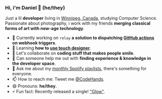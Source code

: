 ### Hi, i'm Daniel 👋 __(he/they)__
Just a lil **developer** living in [Winnipeg, Canada](https://www.google.com/maps/place/Winnipeg,+MB/@49.8539272,-97.4324,10z/data=!3m1!4b1!4m5!3m4!1s0x52ea73fbf91a2b11:0x2b2a1afac6b9ca64!8m2!3d49.895136!4d-97.1383744), studying Computer Science. Passionate about photography, i work with my friends **merging classical forms of art with new-age technology**. 

- 🔭 Currently working on `relay` **a solution to dispatching [GitHub actions](https://github.com/features/actions) on webhook triggers**.
- 🌱 Learning **how to [use touch designer](https://derivative.ca/product)**.
- 👯 Let's collaborate on **coding stuff that makes people smile**.
- 🤔 Can someone help me out with **finding experience & knowledge in the developer space**.
- 💬 Ask me about my [monthly Spotify playlists](https://open.spotify.com/playlist/4yIg1FWeyLyTvMbHomIcjW?si=KWhCeZ9sSGG4XbadjK93cg), there's something for everyone.
- 📫 How to reach me: Tweet me [@CodeHands](https://twitter.com/@CodeHands).
- 😄 Pronouns: **he/they**.
- ⚡ Fun fact: Recently released a single! ["Glow"](https://open.spotify.com/track**/0wH9574RYPYIfJX8Lwsea4?si=j38Tn29sSgKCpl4yheAK6A).
<!--
**DanielTamkin/DanielTamkin** is a ✨ _special_ ✨ repository because its `README.md` (this file) appears on your GitHub profile.

Here are some ideas to get you started:

-->
